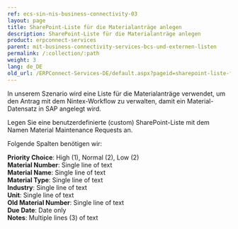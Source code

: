 ```yaml
---
ref: ecs-sin-nis-business-connectivity-03
layout: page
title: SharePoint-Liste für die Materialanträge anlegen
description: SharePoint-Liste für die Materialanträge anlegen
product: erpconnect-services
parent: mit-business-connectivity-services-bcs-und-externen-listen
permalink: /:collection/:path
weight: 3
lang: de_DE
old_url: /ERPConnect-Services-DE/default.aspx?pageid=sharepoint-liste-fuer-die-materialantraege-anlegen
---
```


In unserem Szenario wird eine Liste für die Materialanträge verwendet, um den Antrag mit dem Nintex-Workflow zu verwalten, damit ein Material-Datensatz in SAP angelegt wird. 

Legen Sie eine benutzerdefinierte (custom) SharePoint-Liste mit dem Namen Material Maintenance Requests an.

Folgende Spalten benötigen wir: 

**Priority Choice**: High (1), Normal (2), Low (2)<br>
**Material Number**: Single line of text<br>
**Material Name**: Single line of text<br>
**Material Type**: Single line of text<br>
**Industry**: Single line of text<br>
**Unit**: Single line of text<br>
**Old Material Number**: Single line of text<br>
**Due Date**: Date only<br>
**Notes**: Multiple lines (3) of text